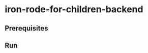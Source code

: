 # iron-rode-for-children-backend


## Prerequisites

<!-- Add prerequisites here to be able to execute the program/run it locally during development -->

## Run

<!-- Add description how to run the program -->
